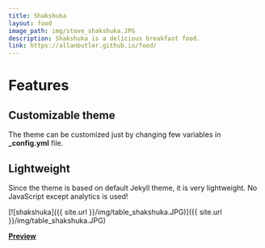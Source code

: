 ```yaml
---
title: Shakshuka
layout: food
image_path: img/stove_shakshuka.JPG
description: Shakshuka is a delicious breakfast food.
link: https://allanbutler.github.io/food/
---
```


# Features

## Customizable theme

The theme can be customized just by changing few variables in **\_config.yml** file.

## Lightweight

Since the theme is based on default Jekyll theme, it is very lightweight. No JavaScript except analytics is used!

[![shakshuka]({{ site.url }}/img/table_shakshuka.JPG)]({{ site.url }}/img/table_shakshuka.JPG)

[**Preview**]({{page.link}})
